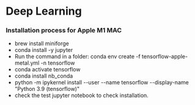 # Deep Learning
### Installation process for Apple M1 MAC 
- brew install miniforge
- conda install -y jupyter
- Run the command in a folder: conda env create -f tensorflow-apple-metal.yml -n tensorflow
- conda activate tensorflow
- conda install nb_conda
- python -m ipykernel install --user --name tensorflow --display-name "Python 3.9 (tensorflow)"
- check the test jupyter notebook to check installation.